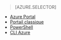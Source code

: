 > [AZURE.SELECTOR]
- [Azure Portal](../articles/virtual-network/virtual-networks-create-vnet-classic-pportal.md)
- [Portail classique](../articles/virtual-network/virtual-networks-create-vnet-classic-portal.md)
- [PowerShell](../articles/virtual-network/virtual-networks-create-vnet-classic-netcfg-ps.md)
- [CLI Azure](../articles/virtual-network/virtual-networks-create-vnet-classic-cli.md)